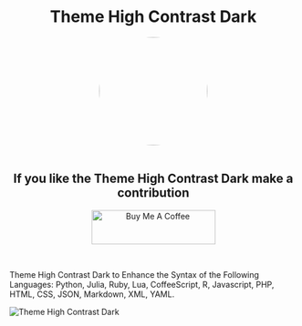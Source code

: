 <div align="center">

# Theme High Contrast Dark

<img src="https://urlday.cc/kokvb" height="190px" width="190px" style="border-radius:50%;">

<br>
<br>

## If you like the Theme High Contrast Dark make a contribution

<a href="https://www.buymeacoffee.com/jdse" target="_blank"><img src="https://gotos.in/Ilnse2" alt="Buy Me A Coffee" style="height: 60px !important;width: 217px !important;" ></a>

</div>

<br>

Theme High Contrast Dark to Enhance the Syntax of the Following Languages: Python, Julia, Ruby, Lua, CoffeeScript, R, Javascript, PHP, HTML, CSS, JSON, Markdown, XML, YAML.


![Theme High Contrast Dark](https://epsi.link/xxCtiB)

